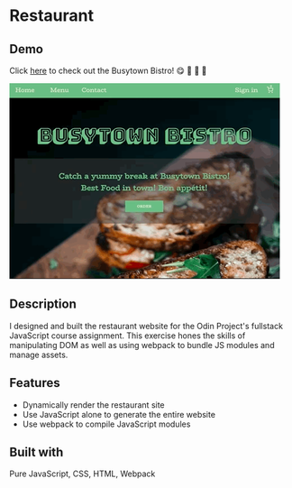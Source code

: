 # Restaurant
## Demo
Click [here](https://wukongo-o.github.io/restaurant/) to check out the Busytown Bistro! 😋 🍔 🍹 💫

![Restaurant page demo gif](/restaurant-demo.gif)

## Description
I designed and built the restaurant website for the Odin Project's fullstack JavaScript course assignment. This exercise hones the skills of manipulating DOM as well as using webpack to bundle JS modules and manage assets.

## Features
- Dynamically render the restaurant site 
- Use JavaScript alone to generate the entire website
- Use webpack to compile JavaScript modules

## Built with
Pure JavaScript, CSS, HTML, Webpack